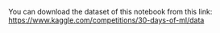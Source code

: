 
You can download the dataset of this notebook from this link:
https://www.kaggle.com/competitions/30-days-of-ml/data
